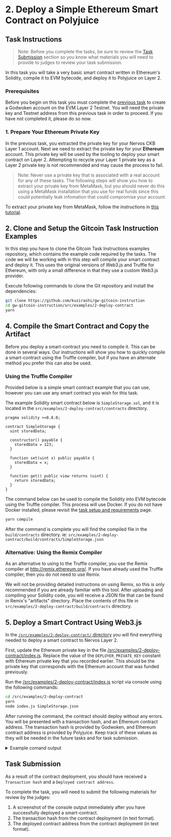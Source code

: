 # 2. Deploy a Simple Ethereum Smart Contract on Polyjuice

## Task Instructions

> Note: Before you complete the tasks, be sure to review the [Task Submission](#task-submission) section so you know what materials you will need to provide to judges to review your task submission.

In this task you will take a very basic smart contract written in Ethereum's Solidity, compile it to EVM bytecode, and deploy it to Polyjuice on Layer 2.

### Prerequisites

Before you begin on this task you must complete the [previous task](1.create.godwoken.account.md) to create a Godwoken account on the EVM Layer 2 Testnet. You will need the private key and Testnet address from this previous task in order to proceed. If you have not completed it, please do so now.

### 1. Prepare Your Ethereum Private Key

In the previous task, you extracted the private key for your Nervos CKB Layer 1 account. Next we need to extract the private key for your **Ethereum** account. This private key will be used by the tooling to deploy your smart contract on Layer 2. Attempting to recycle your Layer 1 private key as a Layer 2 private key is not recommended and may cause the process to fail.

> Note: Never use a private key that is associated with a real account for any of these tasks. The following steps will show you how to extract your private key from MetaMask, but you should never do this using a MetaMask installation that you use for real funds since this could potentially leak infomation that could compromise your account.

To extract your private key from MetaMask, follow the instructions in [this tutorial](../component-tutorials/5.extract.ethereum.private.key.md).

## 2. Clone and Setup the Gitcoin Task Instruction Examples

In this step you have to clone the Gitcoin Task Instructions examples repository, which contains the example code required by the tasks. The code we will be working with in this step will compile your smart contract and deploy it. This uses the original versions of Web3.js and Truffle for Ethereum, with only a small difference in that they use a custom Web3.js provider.

Execute following commands to clone the Git repository and install the dependencies:

```sh
git clone https://github.com/kuzirashi/gw-gitcoin-instruction
cd gw-gitcoin-instruction/src/examples/2-deploy-contract
yarn
```

## 4. Compile the Smart Contract and Copy the Artifact

Before you deploy a smart-contract you need to compile it. This can be done in several ways. Our instructions will show you how to quickly compile a smart-contract using the Truffle compiler, but if you have an alternate method you prefer this can also be used.

### Using the Truffle Compiler

Provided below is a simple smart contract example that you can use, however you can use any smart contract you wish for this task.

The example Solidity smart contract below is `SimpleStorage.sol`, and it is located in the `src/examples/2-deploy-contract/contracts` directory.

```solidity
pragma solidity >=0.8.0;

contract SimpleStorage {
  uint storedData;

  constructor() payable {
    storedData = 123;
  }

  function set(uint x) public payable {
    storedData = x;
  }

  function get() public view returns (uint) {
    return storedData;
  }
}
```

The command below can be used to compile the Solidity into EVM bytecode using the Truffle compiler. This process will use Docker. If you do not have Docker installed, please revisit the [task setup and requirements](../task-setup-and-requirements/task-setup-and-requirements.md) page.

```sh
yarn compile
```

After the command is complete you will find the compiled file in the `build/contracts` directory. ie: `src/examples/2-deploy-contract/build/contracts/SimpleStorage.json`

### Alternative: Using the Remix Compiler

As an alternative to using to the Truffle compiler, you use the Remix compiler at http://remix.ethereum.org/. If you have already used the Truffle compiler, then you do not need to use Remix.

We will not be providing detailed instructions on using Remix, so this is only recommended if you are already familiar with this tool. After uploading and compiling your Solidity code, you will receive a JSON file that can be found in Remix's "artifacts" directory. Place the contents of this file in `src/examples/2-deploy-contract/build/contracts` directory.

## 5. Deploy a Smart Contract Using Web3.js

In the [`/src/examples/2-deploy-contract/` directory](/src/examples/2-deploy-contract/) you will find everything needed to deploy a smart contract to Nervos Layer 2.

First, update the Ethereum private key in the file [/src/examples/2-deploy-contract/index.js](/src/examples/2-deploy-contract/index.js). Replace the value of the `DEPLOYER_PRIVATE_KEY` constant with Ethereum private key that you recorded earlier. This should be the private key that corresponds with the Ethereum account that was funded previously.

Run the [/src/examples/2-deploy-contract/index.js](/src/examples/2-deploy-contract/index.js) script via console using the following commands:

```sh
cd /src/examples/2-deploy-contract
yarn
node index.js SimpleStorage.json
```

After running the command, the contract should deploy without any errors. You will be presented with a transaction hash, and an Ethereum contract address. The transaction hash is provided by Godwoken, and Ethereum contract address is provided by Polyjuice. Keep track of these values as they will be needed in the future tasks and for task submission.

<details>
<summary>Example comand output</summary>

```txt
➜ node index.js SimpleStorage.json
Deploying contract...
Transaction hash: 0x266c4887b8ad47456cc12e135858d8cd96b4795f8a93036b18d917df970781ec
Deployed contract address: 0xC46e27169824290EcaEf6E14503C1a6DE72d41B0
```

</details>

## Task Submission

As a result of the contract deployment, you should have received a `Transaction hash` and a `Deployed contract address`.

To complete the task, you will need to submit the following materials for review by the judges:

1. A screenshot of the console output immediately after you have successfully deployed a smart-contract.
2. The transaction hash from the contract deployment (in text format).
3. The deployed contract address from the contract deployment (in text format).

